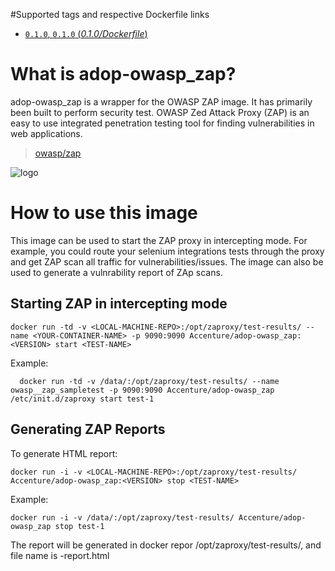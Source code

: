 #Supported tags and respective Dockerfile links

- [`0.1.0`, `0.1.0` (*0.1.0/Dockerfile*)](Dockerfile.md)

# What is adop-owasp_zap?

adop-owasp_zap is a wrapper for the OWASP ZAP image. It has primarily been built to perform security test.
OWASP Zed Attack Proxy (ZAP) is an easy to use integrated penetration testing tool for finding vulnerabilities in web applications.

> [owasp/zap](https://www.owasp.org/index.php/OWASP_Zed_Attack_Proxy_Project)

![logo](https://www.owasp.org/images/1/11/Zap128x128.png)

# How to use this image
This image can be used to start the ZAP proxy in intercepting mode. For example, you could route your selenium integrations tests through the proxy and get ZAP scan all traffic for vulnerabilities/issues.
The image can also be used to generate a vulnrability report of ZAp scans.

## Starting ZAP in intercepting mode
```
docker run -td -v <LOCAL-MACHINE-REPO>:/opt/zaproxy/test-results/ --name <YOUR-CONTAINER-NAME> -p 9090:9090 Accenture/adop-owasp_zap:<VERSION> start <TEST-NAME>
```
Example:
```
  docker run -td -v /data/:/opt/zaproxy/test-results/ --name owasp__zap_sampletest -p 9090:9090 Accenture/adop-owasp_zap /etc/init.d/zaproxy start test-1
```
## Generating ZAP Reports
To generate HTML report:
```
docker run -i -v <LOCAL-MACHINE-REPO>:/opt/zaproxy/test-results/ Accenture/adop-owasp_zap:<VERSION> stop <TEST-NAME>
```
Example:
```
docker run -i -v /data/:/opt/zaproxy/test-results/ Accenture/adop-owasp_zap stop test-1
```
The report will be generated in docker repor /opt/zaproxy/test-results/, and file name is <TEST-NAME>-report.html
